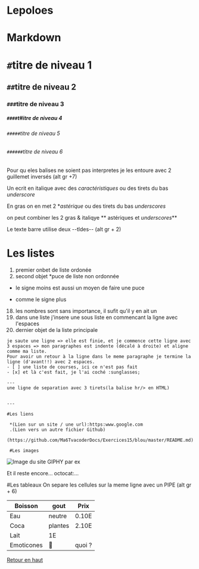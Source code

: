 # Lepoloes
# Markdown

<a name="haut">

# `#`titre de niveau 1
## `##`titre de niveau 2
### `###`titre de niveau 3
##### `####`t#itre de niveau 4
###### `#####`titre de niveau 5
###### `######`titre de niveau 6



Pour qu eles balises ne soient pas interpretes je les entoure avec 2 guillemet inversés (alt gr +7)

Un ecrit en italique avec des *caractéristiques* ou des tirets du bas _underscore_

En gras on en met 2 **astérique* ou des tirets du bas _underscores_

on peut combiner les 2 gras & italiqye ** astériques et _underscores_**

Le texte barre utilise deux --tldes-- (alt gr + 2)

# Les listes

1. premier onbet de liste ordonée
2. second objet
 *puce de liste non ordonnée
  - le signe moins est aussi un moyen de faire une puce
 + comme le signe plus
 18. les nombres sont sans importance, il sufit qu'il y en ait un
  18. dans une liste j'insere une sous liste en commencant la ligne avec l'espaces
  4. dernier objet de la liste principale

    je saute une ligne => elle est finie, et je commence cette ligne avec 3 espaces => mon paragraphes est indente (décalé à droite) et aligne comme ma liste.
    Pour avoir un retour à la ligne dans le meme paragraphe je termine la ligne (d'avant!!) avec 2 espaces.
    - [ ] une liste de courses, ici ce n'est pas fait
    - [x] et là c'est fait, je l'ai coché :sunglasses;

    ---
    une ligne de separation avec 3 tirets(la balise hr/> en HTML)

    
    ---

    #Les liens

     *(Lien sur un site / une url):https:www.google.com
     .(Lien vers un autre fichier Github)
     (https://github.com/Ma6TvacoderDocs/Exercices15/blou/master/README.md)

     #Les images
     
  ![Image du site GIPHY par ex](https://media.giphy.com/media/MARFSIQQNQVWw/giphy.gif)
     
Et il reste encore... octocat:...

#Les tableaux
On separe les cellules sur la meme ligne avec un PIPE (alt gr + 6)

Boisson | gout | Prix
--- | -- | ---
Eau | neutre | 0.10E
Coca | plantes |2.10E
Lait | 1E | |
Emoticones | :imp: | quoi ?



 [Retour en haut](#haut)
